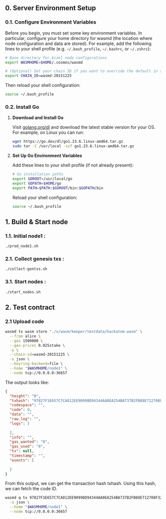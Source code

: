 ## 0. Server Environment Setup

### 0.1. Configure Environment Variables

Before you begin, you must set some key environment variables. In particular, configure your home directory for wasmd (the location where node configuration and data are stored). For example, add the following lines to your shell profile (e.g. `~/.bash_profile`, `~/.bashrc`, or `~/.zshrc`):

```bash
# Base directory for Aizel node configurations
export WASMHOME=$HOME/.cosmos/wasmd

# (Optional) Set your chain ID if you want to override the default in scripts:
export CHAIN_ID=wasmd-20151225
```

Then reload your shell configuration:

```bash
source ~/.bash_profile
```

### 0.2. Install Go

1. **Download and Install Go**

   Visit [golang.org/dl](https://golang.org/dl/) and download the latest stable version for your OS. For example, on Linux you can run:

   ```bash
   wget https://go.dev/dl/go1.23.6.linux-amd64.tar.gz
   sudo tar -C /usr/local -xzf go1.23.6.linux-amd64.tar.gz
   ```

2. **Set Up Go Environment Variables**

   Add these lines to your shell profile (if not already present):

   ```bash
   # Go installation paths
   export GOROOT=/usr/local/go
   export GOPATH=$HOME/go
   export PATH=$PATH:$GOROOT/bin:$GOPATH/bin
   ```

   Reload your shell configuration:

   ```bash
   source ~/.bash_profile
   ```

## 1. Build & Start node

### 1.1. Initial node1 :

```bash
./prod_node1.sh
```

### 2.1. Collect genesis txs :
```bash
./collect-gentxs.sh
```

### 3.1. Start nodes :

```bash
./start_nodes.sh
```

## 2. Test contract

### 2.1 Upload code
```bash
wasmd tx wasm store "./x/wasm/keeper/testdata/hackatom.wasm" \
  --from alice \
  --gas 1500000 \
  --gas-prices 0.025stake \
  -y \
  --chain-id=wasmd-20151225 \
  -o json \
  --keyring-backend=file \
  --home "$WASMHOME/node1" \
  --node tcp://0.0.0.0:36657
```
The output looks like:
```json
{
  "height": "0",
  "txhash": "97827F1E657C7CA812EE90998D94344AA0EA254BA737B2FB88E712708F3224D3",
  "codespace": "",
  "code": 0,
  "data": "",
  "raw_log": "",
  "logs": [
    
  ],
  "info": "",
  "gas_wanted": "0",
  "gas_used": "0",
  "tx": null,
  "timestamp": "",
  "events": [
    
  ]
}
```
From this output, we can get the transaction hash txhash. Using this hash, we can fetch the code ID.
```bash
wasmd q tx 97827F1E657C7CA812EE90998D94344AA0EA254BA737B2FB88E712708F3224D3 \
  -o json \
  --home "$WASMHOME/node1" \
  --node tcp://0.0.0.0:36657
```
